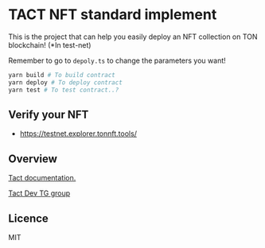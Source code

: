 # TACT NFT standard implement

This is the project that can help you easily deploy an NFT collection on TON blockchain! (\*In test-net)

Remember to go to `depoly.ts` to change the parameters you want!

```bash
yarn build # To build contract
yarn deploy # To deploy contract
yarn test # To test contract..?
```

## Verify your NFT

-   https://testnet.explorer.tonnft.tools/

## Overview

[Tact documentation.](https://github.com/ton-community/tact/blob/main/docs/overview.md)

[Tact Dev TG group](https://t.me/tactlang)

## Licence

MIT
